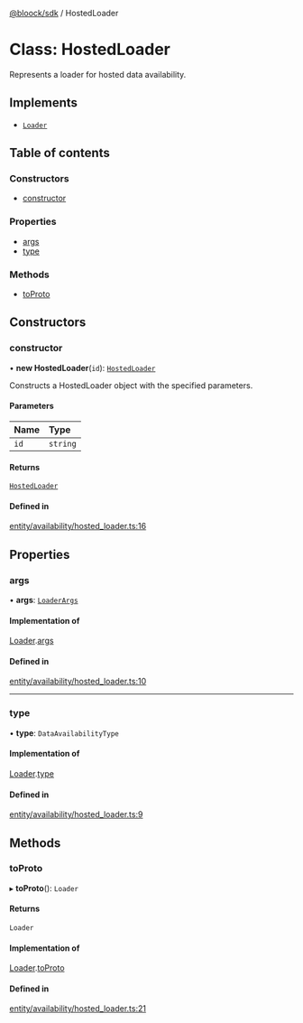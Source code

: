 [@bloock/sdk](../index.md) / HostedLoader

# Class: HostedLoader

Represents a loader for hosted data availability.

## Implements

- [`Loader`](../interfaces/Loader.md)

## Table of contents

### Constructors

- [constructor](HostedLoader.md#constructor)

### Properties

- [args](HostedLoader.md#args)
- [type](HostedLoader.md#type)

### Methods

- [toProto](HostedLoader.md#toproto)

## Constructors

### constructor

• **new HostedLoader**(`id`): [`HostedLoader`](HostedLoader.md)

Constructs a HostedLoader object with the specified parameters.

#### Parameters

| Name | Type |
| :------ | :------ |
| `id` | `string` |

#### Returns

[`HostedLoader`](HostedLoader.md)

#### Defined in

[entity/availability/hosted_loader.ts:16](https://github.com/bloock/bloock-sdk/blob/cd5373f/languages/js/src/entity/availability/hosted_loader.ts#L16)

## Properties

### args

• **args**: [`LoaderArgs`](LoaderArgs.md)

#### Implementation of

[Loader](../interfaces/Loader.md).[args](../interfaces/Loader.md#args)

#### Defined in

[entity/availability/hosted_loader.ts:10](https://github.com/bloock/bloock-sdk/blob/cd5373f/languages/js/src/entity/availability/hosted_loader.ts#L10)

___

### type

• **type**: `DataAvailabilityType`

#### Implementation of

[Loader](../interfaces/Loader.md).[type](../interfaces/Loader.md#type)

#### Defined in

[entity/availability/hosted_loader.ts:9](https://github.com/bloock/bloock-sdk/blob/cd5373f/languages/js/src/entity/availability/hosted_loader.ts#L9)

## Methods

### toProto

▸ **toProto**(): `Loader`

#### Returns

`Loader`

#### Implementation of

[Loader](../interfaces/Loader.md).[toProto](../interfaces/Loader.md#toproto)

#### Defined in

[entity/availability/hosted_loader.ts:21](https://github.com/bloock/bloock-sdk/blob/cd5373f/languages/js/src/entity/availability/hosted_loader.ts#L21)
